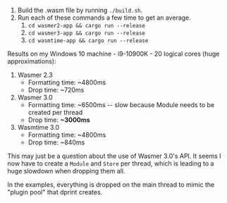 1. Build the .wasm file by running `./build.sh`.
1. Run each of these commands a few time to get an average.
   1. `cd wasmer2-app && cargo run --release`
   1. `cd wasmer3-app && cargo run --release`
   1. `cd wasmtime-app && cargo run --release`

Results on my Windows 10 machine - i9-10900K - 20 logical cores (huge approximations):

1. Wasmer 2.3
   - Formatting time: ~4800ms
   - Drop time: ~720ms
1. Wasmer 3.0
   - Formatting time: ~6500ms -- slow because Module needs to be created per thread
   - Drop time: **~3000ms**
1. Wasmtime 3.0
   - Formatting time: ~4800ms
   - Drop time: ~840ms

This may just be a question about the use of Wasmer 3.0's API. It seems I now have to create a `Module` and `Store` per thread, which is leading to a huge slowdown when dropping them all.

In the examples, everything is dropped on the main thread to mimic the "plugin pool" that dprint creates.